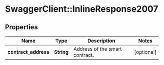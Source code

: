 # SwaggerClient::InlineResponse2007

## Properties
Name | Type | Description | Notes
------------ | ------------- | ------------- | -------------
**contract_address** | **String** | Address of the smart contract. | [optional] 


